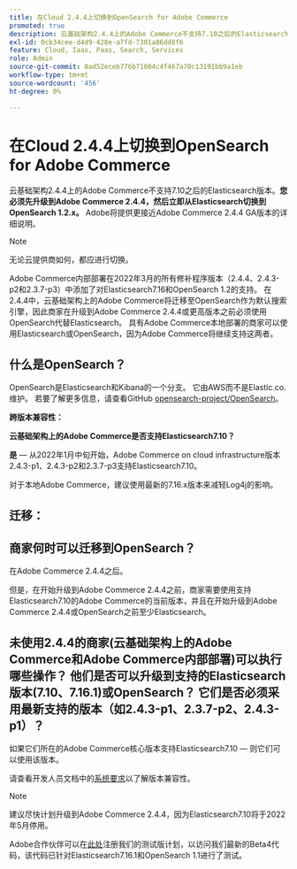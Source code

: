 ```yaml
---
title: 在Cloud 2.4.4上切换到OpenSearch for Adobe Commerce
promoted: true
description: 云基础架构2.4.4上的Adobe Commerce不支持7.10之后的Elasticsearch版本。 **您必须先升级到Adobe Commerce 2.4.4，然后立即从Elasticsearch切换到OpenSearch 1.2.x。**Adobe将提供更接近Adobe Commerce 2.4.4 GA版本的详细说明。
exl-id: 0cb34cee-d4d9-428e-a7fd-7301a86dd8f6
feature: Cloud, Iaas, Paas, Search, Services
role: Admin
source-git-commit: 0ad52eceb776b71604c4f467a70c13191bb9a1eb
workflow-type: tm+mt
source-wordcount: '456'
ht-degree: 0%

---
```


# 在Cloud 2.4.4上切换到OpenSearch for Adobe Commerce

云基础架构2.4.4上的Adobe Commerce不支持7.10之后的Elasticsearch版本。**您必须先升级到Adobe Commerce 2.4.4，然后立即从Elasticsearch切换到OpenSearch 1.2.x。** Adobe将提供更接近Adobe Commerce 2.4.4 GA版本的详细说明。

>[!NOTE]
>
>无论云提供商如何，都应进行切换。

Adobe Commerce内部部署在2022年3月的所有修补程序版本（2.4.4、2.4.3-p2和2.3.7-p3）中添加了对Elasticsearch7.16和OpenSearch 1.2的支持。 在2.4.4中，云基础架构上的Adobe Commerce将迁移至OpenSearch作为默认搜索引擎，因此商家在升级到Adobe Commerce 2.4.4或更高版本之前必须使用OpenSearch代替Elasticsearch。 具有Adobe Commerce本地部署的商家可以使用Elasticsearch或OpenSearch，因为Adobe Commerce将继续支持这两者。


## 什么是OpenSearch？

OpenSearch是Elasticsearch和Kibana的一个分支。 它由AWS而不是Elastic.co.维护。 若要了解更多信息，请查看GitHub [opensearch-project/OpenSearch](https://github.com/opensearch-project/OpenSearch)。

**跨版本兼容性：**

**云基础架构上的Adobe Commerce是否支持Elasticsearch7.10？**

**是** — 从2022年1月中旬开始，Adobe Commerce on cloud infrastructure版本2.4.3-p1、2.4.3-p2和2.3.7-p3支持Elasticsearch7.10。

对于本地Adobe Commerce，建议使用最新的7.16.x版本来减轻Log4j的影响。

## 迁移：

## 商家何时可以迁移到OpenSearch？

在Adobe Commerce 2.4.4之后。

但是，在开始升级到Adobe Commerce 2.4.4之前，商家需要使用支持Elasticsearch7.10的Adobe Commerce的当前版本，并且在开始升级到Adobe Commerce 2.4.4或OpenSearch之前至少Elasticsearch。

## 未使用2.4.4的商家(云基础架构上的Adobe Commerce和Adobe Commerce内部部署)可以执行哪些操作？ 他们是否可以升级到支持的Elasticsearch版本(7.10、7.16.1)或OpenSearch？ 它们是否必须采用最新支持的版本（如2.4.3-p1、2.3.7-p2、2.4.3-p1）？

如果它们所在的Adobe Commerce核心版本支持Elasticsearch7.10 — 则它们可以使用该版本。

请查看开发人员文档中的[系统要求](https://experienceleague.adobe.com/docs/commerce-operations/installation-guide/system-requirements.html)以了解版本兼容性。

>[!NOTE]
>
>建议尽快计划升级到Adobe Commerce 2.4.4，因为Elasticsearch7.10将于2022年5月停用。

Adobe合作伙伴可以在[此处](https://experienceleague.adobe.com/docs/commerce-operations/release/beta-program.html)注册我们的测试版计划，以访问我们最新的Beta4代码，该代码已针对Elasticsearch7.16.1和OpenSearch 1.1进行了测试。
